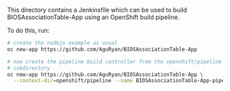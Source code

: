 This directory contains a Jenkinsfile which can be used to build
BIOSAssociationTable-App using an OpenShift build pipeline.

To do this, run:

```bash
# create the nodejs example as usual
oc new-app https://github.com/AguRyan/BIOSAssociationTable-App

# now create the pipeline build controller from the openshift/pipeline
# subdirectory
oc new-app https://github.com/AguRyan/BIOSAssociationTable-App \
  --context-dir=openshift/pipeline --name BIOSAssociationTable-App-pipeline
```
